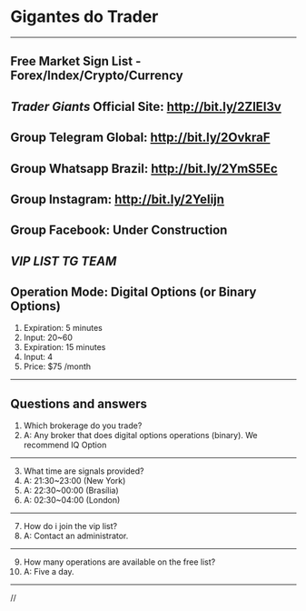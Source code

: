 # Gigantes do Trader
--------------------------------------------------------------------------
Free Market Sign List - Forex/Index/Crypto/Currency
--------------------------------------------------------------------------


*Trader Giants*
Official Site: http://bit.ly/2ZlEI3v
--------------------------------------------------------------------------
Group Telegram Global: http://bit.ly/2OvkraF
--------------------------------------------------------------------------
Group Whatsapp Brazil: http://bit.ly/2YmS5Ec
--------------------------------------------------------------------------
Group Instagram: http://bit.ly/2YeIijn
--------------------------------------------------------------------------
Group Facebook: Under Construction
--------------------------------------------------------------------------


*VIP LIST TG TEAM*
--
Operation Mode: Digital Options (or Binary Options)
--
1. Expiration: 5 minutes
2. Input: 20~60
3. Expiration: 15 minutes
4. Input: 4
5. Price: $75 /month
--------------------------------------------------------------------------
Questions and answers
--------------------------------------------------------------------------
1. Which brokerage do you trade?
2. A: Any broker that does digital options operations (binary). We recommend IQ Option
--------------------------------------------------------------------------
3. What time are signals provided?
4. A: 21:30~23:00 (New York)
5. A: 22:30~00:00 (Brasília)
6. A: 02:30~04:00 (London)
--------------------------------------------------------------------------
7. How do i join the vip list?
8. A: Contact an administrator.
--------------------------------------------------------------------------
9. How many operations are available on the free list?
10. A: Five a day.
--------------------------------------------------------------------------
//
